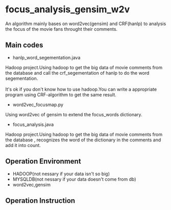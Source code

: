focus_analysis_gensim_w2v
=====
An algorithm mainly bases on word2vec(gensim) and CRF(hanlp) to analysis the focus of the movie fans throught their comments.

Main codes
-----
* hanlp_word_segementation.java

Hadoop project.Using hadoop to get the big data of movie comments from the database and call the crf_segementation of hanlp to do the word segementation.<br><br>
It's ok if you don't know how to use hadoop.You can write a appropriate program using CRF-algorithm to get the same result.

* word2vec_focusmap.py

Using word2vec of gensim to extend the focus_words dictionary.

* focus_analysis.java

Hadoop project.Using hadoop to get the big data of movie comments from the database , recognizes the word of the dictionary in the comments and add it into count.

Operation Environment
-----

* HADOOP(not nessary if your data isn't so big)
* MYSQLDB(not nessary if your data doesn't come from db)
* word2vec,gensim

Operation Instruction
----


